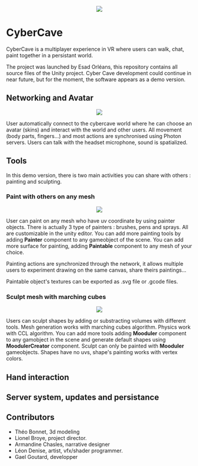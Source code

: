 
<p align="center">
  <img src=git-content/highligh3.gif />
</p>

# CyberCave

CyberCave is a multiplayer experience in VR where users can walk, chat, paint together in a persistant world. 

The project was launched by Esad Orléans, this repository contains all source files of the Unity project. Cyber Cave development could continue in near future, but for the moment, the software appears as a demo version.

## Networking and Avatar

<p align="center">
  <img src=git-content/avatarsyncs.gif />
</p>

User automatically connect to the cybercave world where he can choose an avatar (skins) and interact with the world and other users. All movement (body parts, fingers...) and most actions are synchronised using Photon servers. Users can talk with the headset microphone, sound is spatialized.

## Tools

In this demo version, there is two main activities you can share with others : painting and sculpting. 

###  Paint with others on any mesh 

<p align="center">
  <img src=git-content/painting.gif />
</p>

User can paint on any mesh who have uv coordinate by using painter objects. There is actually 3 type of painters : brushes, pens and sprays. All are customizable in the unity editor. You can add more painting tools by adding **Painter** component to any gameobject of the scene. You can add more surface for painting, adding **Paintable** component to any mesh of your choice.

Painting actions are synchronized through the network, it allows multiple users to experiment drawing on the same canvas, share theirs paintings...

Paintable object's textures can be exported as .svg file or .gcode files.

###  Sculpt mesh with marching cubes

<p align="center">
  <img src=git-content/sculptingmc.gif />
</p>

Users can sculpt shapes by adding or substracting volumes with different tools. Mesh generation works with marching cubes algorithm. Physics work with CCL algorithm. You can add more tools adding **Mooduler** component to any gamobject in the scene and generate default shapes using **MoodulerCreator** component. Sculpt can only be painted with **Mooduler** gameobjects. Shapes have no uvs, shape's painting works with vertex colors. 

## Hand interaction

## Server system, updates and persistance

## Contributors

* Théo Bonnet, 3d modeling
* Lionel Broye, project director.
* Armandine Chasles, narrative designer
* Léon Denise, artist, vfx/shader programmer.
* Gael Goutard, developper
